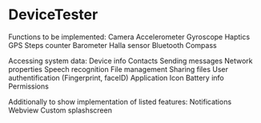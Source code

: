 # DeviceTester

Functions to be implemented:
    Camera
    Accelerometer
    Gyroscope
    Haptics
    GPS
    Steps counter
    Barometer
    Halla sensor
    Bluetooth
    Compass
    
Accessing system data:
    Device info
    Contacts
    Sending messages
    Network properties
    Speech recognition
    File management
    Sharing files
    User authentification (Fingerprint, faceID)
    Application Icon
    Battery info
    Permissions


Additionally to show implementation of listed features:
    Notifications
    Webview
    Custom splashscreen
    
